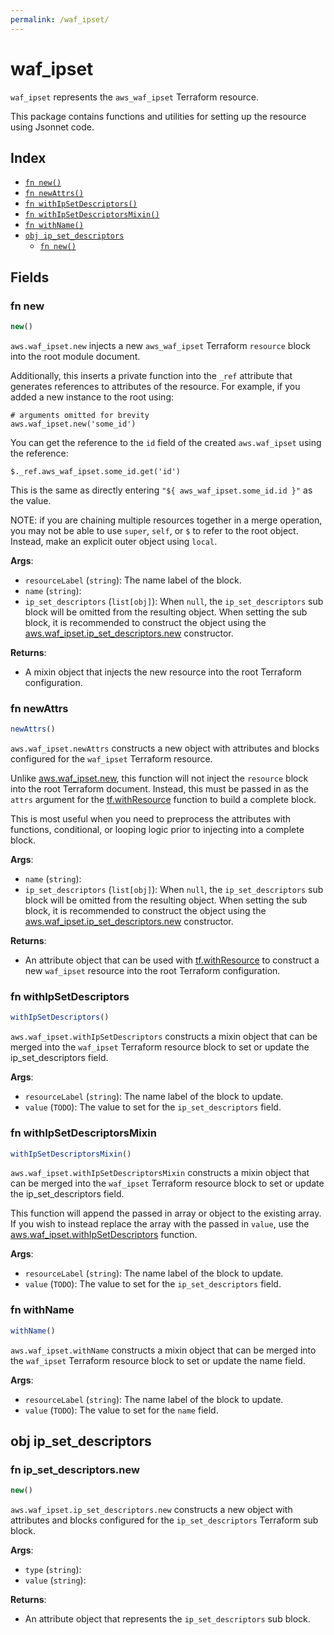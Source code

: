 ```yaml
---
permalink: /waf_ipset/
---
```


# waf_ipset

`waf_ipset` represents the `aws_waf_ipset` Terraform resource.



This package contains functions and utilities for setting up the resource using Jsonnet code.


## Index

* [`fn new()`](#fn-new)
* [`fn newAttrs()`](#fn-newattrs)
* [`fn withIpSetDescriptors()`](#fn-withipsetdescriptors)
* [`fn withIpSetDescriptorsMixin()`](#fn-withipsetdescriptorsmixin)
* [`fn withName()`](#fn-withname)
* [`obj ip_set_descriptors`](#obj-ip_set_descriptors)
  * [`fn new()`](#fn-ip_set_descriptorsnew)

## Fields

### fn new

```ts
new()
```


`aws.waf_ipset.new` injects a new `aws_waf_ipset` Terraform `resource`
block into the root module document.

Additionally, this inserts a private function into the `_ref` attribute that generates references to attributes of the
resource. For example, if you added a new instance to the root using:

    # arguments omitted for brevity
    aws.waf_ipset.new('some_id')

You can get the reference to the `id` field of the created `aws.waf_ipset` using the reference:

    $._ref.aws_waf_ipset.some_id.get('id')

This is the same as directly entering `"${ aws_waf_ipset.some_id.id }"` as the value.

NOTE: if you are chaining multiple resources together in a merge operation, you may not be able to use `super`, `self`,
or `$` to refer to the root object. Instead, make an explicit outer object using `local`.

**Args**:
  - `resourceLabel` (`string`): The name label of the block.
  - `name` (`string`): 
  - `ip_set_descriptors` (`list[obj]`):  When `null`, the `ip_set_descriptors` sub block will be omitted from the resulting object. When setting the sub block, it is recommended to construct the object using the [aws.waf_ipset.ip_set_descriptors.new](#fn-wafipsetipsetdescriptorsnew) constructor.

**Returns**:
- A mixin object that injects the new resource into the root Terraform configuration.


### fn newAttrs

```ts
newAttrs()
```


`aws.waf_ipset.newAttrs` constructs a new object with attributes and blocks configured for the `waf_ipset`
Terraform resource.

Unlike [aws.waf_ipset.new](#fn-wafipsetnew), this function will not inject the `resource`
block into the root Terraform document. Instead, this must be passed in as the `attrs` argument for the
[tf.withResource](https://github.com/tf-libsonnet/core/tree/main/docs#fn-withresource) function to build a complete block.

This is most useful when you need to preprocess the attributes with functions, conditional, or looping logic prior to
injecting into a complete block.

**Args**:
  - `name` (`string`): 
  - `ip_set_descriptors` (`list[obj]`):  When `null`, the `ip_set_descriptors` sub block will be omitted from the resulting object. When setting the sub block, it is recommended to construct the object using the [aws.waf_ipset.ip_set_descriptors.new](#fn-wafipsetipsetdescriptorsnew) constructor.

**Returns**:
  - An attribute object that can be used with [tf.withResource](https://github.com/tf-libsonnet/core/tree/main/docs#fn-withresource) to construct a new `waf_ipset` resource into the root Terraform configuration.


### fn withIpSetDescriptors

```ts
withIpSetDescriptors()
```

`aws.waf_ipset.withIpSetDescriptors` constructs a mixin object that can be merged into the `waf_ipset`
Terraform resource block to set or update the ip_set_descriptors field.



**Args**:
  - `resourceLabel` (`string`): The name label of the block to update.
  - `value` (`TODO`): The value to set for the `ip_set_descriptors` field.


### fn withIpSetDescriptorsMixin

```ts
withIpSetDescriptorsMixin()
```

`aws.waf_ipset.withIpSetDescriptorsMixin` constructs a mixin object that can be merged into the `waf_ipset`
Terraform resource block to set or update the ip_set_descriptors field.

This function will append the passed in array or object to the existing array. If you wish
to instead replace the array with the passed in `value`, use the [aws.waf_ipset.withIpSetDescriptors](TODO)
function.


**Args**:
  - `resourceLabel` (`string`): The name label of the block to update.
  - `value` (`TODO`): The value to set for the `ip_set_descriptors` field.


### fn withName

```ts
withName()
```

`aws.waf_ipset.withName` constructs a mixin object that can be merged into the `waf_ipset`
Terraform resource block to set or update the name field.



**Args**:
  - `resourceLabel` (`string`): The name label of the block to update.
  - `value` (`TODO`): The value to set for the `name` field.


## obj ip_set_descriptors



### fn ip_set_descriptors.new

```ts
new()
```


`aws.waf_ipset.ip_set_descriptors.new` constructs a new object with attributes and blocks configured for the `ip_set_descriptors`
Terraform sub block.



**Args**:
  - `type` (`string`): 
  - `value` (`string`): 

**Returns**:
  - An attribute object that represents the `ip_set_descriptors` sub block.

